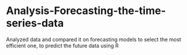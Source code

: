 # Analysis-Forecasting-the-time-series-data
Analyzed data and compared it on forecasting models to select the most efficient one, to predict the future data using R
